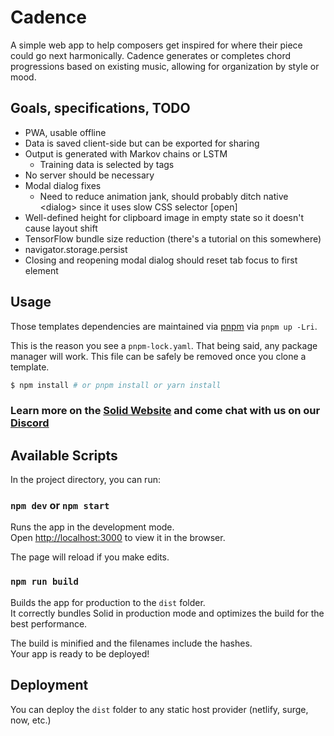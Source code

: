 # Cadence

A simple web app to help composers get inspired for where their piece could go next harmonically. Cadence generates or completes chord progressions based on existing music, allowing for organization by style or mood.

## Goals, specifications, TODO

- PWA, usable offline
- Data is saved client-side but can be exported for sharing
- Output is generated with Markov chains or LSTM
  - Training data is selected by tags
- No server should be necessary
- Modal dialog fixes
  - Need to reduce animation jank, should probably ditch native &lt;dialog&gt; since it uses slow CSS selector \[open\]
- Well-defined height for clipboard image in empty state so it doesn't cause layout shift
- TensorFlow bundle size reduction (there's a tutorial on this somewhere)
- navigator.storage.persist
- Closing and reopening modal dialog should reset tab focus to first element

## Usage

Those templates dependencies are maintained via [pnpm](https://pnpm.io) via `pnpm up -Lri`.

This is the reason you see a `pnpm-lock.yaml`. That being said, any package manager will work. This file can be safely be removed once you clone a template.

```bash
$ npm install # or pnpm install or yarn install
```

### Learn more on the [Solid Website](https://solidjs.com) and come chat with us on our [Discord](https://discord.com/invite/solidjs)

## Available Scripts

In the project directory, you can run:

### `npm dev` or `npm start`

Runs the app in the development mode.<br>
Open [http://localhost:3000](http://localhost:3000) to view it in the browser.

The page will reload if you make edits.<br>

### `npm run build`

Builds the app for production to the `dist` folder.<br>
It correctly bundles Solid in production mode and optimizes the build for the best performance.

The build is minified and the filenames include the hashes.<br>
Your app is ready to be deployed!

## Deployment

You can deploy the `dist` folder to any static host provider (netlify, surge, now, etc.)
